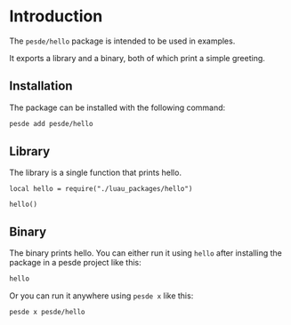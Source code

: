 # Introduction

The `pesde/hello` package is intended to be used in examples.

It exports a library and a binary, both of which print a simple greeting.

## Installation

The package can be installed with the following command:

```sh
pesde add pesde/hello
```

## Library

The library is a single function that prints hello.

```luau
local hello = require("./luau_packages/hello")

hello()
```

## Binary

The binary prints hello. You can either run it using `hello` after installing
the package in a pesde project like this:

```sh
hello
```

Or you can run it anywhere using `pesde x` like this:

```sh
pesde x pesde/hello
```
